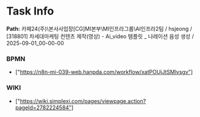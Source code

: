 # Task Info

**Path:** 카페24(주)\본사사업장\[CG]MI본부\MI인프라그룹\AI인프라2팀 / hsjeong / [318801] 차세대마케팅 컨텐츠 제작(영상) - Ai_video 템플릿 _ 나레이션 음성 생성 / 2025-09-01_00-00-00

### BPMN
- ["https://n8n-mi-039-web.hanpda.com/workflow/xatPOUjJtSMlvsgv"]

### WIKI
- ["https://wiki.simplexi.com/pages/viewpage.action?pageId=2782224584"]

